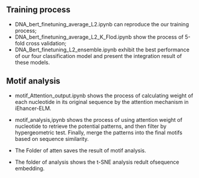 ## Training process
* DNA_bert_finetuning_average_L2.ipynb can reproduce the our training process;<br>
*  DNA_bert_finetuning_average_L2_K_Flod.ipynb show the process of 5-fold cross validation;<br>
*  DNA_Bert_finetuning_L2_ensemble.ipynb exhibit the best performance of our four classification model and present the integration result of these models.<br>

## Motif  analysis
*  motif_Attention_output.ipynb shows the process of calculating weight of each nucleotide in its original sequence by the attention mechanism in iEhancer-ELM. <br>
*  motif_analysis,ipynb shows the process of using attention weight of nucleotide to retrieve the potential patterns, and then filter by hypergeometric test. Finally, merge the patterns into the final motifs based on sequence similarity.

*  The Folder of atten saves the result of motif analysis.

*  The folder of analysis shows the t-SNE analysis redult ofsequence embedding.
